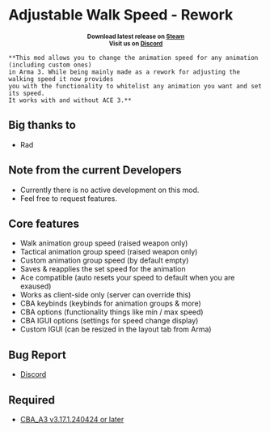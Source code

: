 # Adjustable Walk Speed - Rework

<p align="center">
    <sup><strong>Download latest release on <a href="https://steamcommunity.com/sharedfiles/filedetails/?id=3235153536">Steam</a><br/>
    Visit us on <a href="https://discord.gg/Jud6gyzFYx">Discord</a></strong></sup>

    **This mod allows you to change the animation speed for any animation (including custom ones)
    in Arma 3. While being mainly made as a rework for adjusting the walking speed it now provides
    you with the functionality to whitelist any animation you want and set its speed.
    It works with and without ACE 3.**
</p>

## Big thanks to

- Rad

## Note from the current Developers
- Currently there is no active development on this mod.
- Feel free to request features.

## Core features

- Walk animation group speed (raised weapon only)
- Tactical animation group speed (raised weapon only)
- Custom animation group speed (by default empty)
- Saves & reapplies the set speed for the animation
- Ace compatible (auto resets your speed to default when you are exaused)
- Works as client-side only (server can override this)
- CBA keybinds (keybinds for animation groups & more)
- CBA options (functionality things like min / max speed)
- CBA IGUI options (settings for speed change display)
- Custom IGUI (can be resized in the layout tab from Arma)

## Bug Report

- [Discord](https://discord.gg/Jud6gyzFYx)

## Required

- [CBA_A3 v3.17.1.240424 or later](https://steamcommunity.com/sharedfiles/filedetails/?id=450814997)
